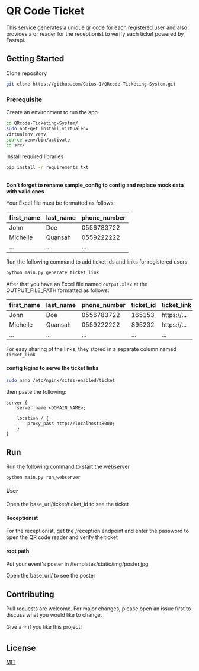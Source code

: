 # QR Code Ticket

This service generates a unique qr code for each registered user and also provides a qr reader for the receptionist to verify each ticket powered by Fastapi.

<!-- ## Screenshot

| Ticket                | Qr scanner                    |
|-----------------------|-------------------------------|
| ![ticket](ticket.png) | ![qr scanner](qr_scanner.png) |  -->

## Getting Started

Clone repository

```bash
git clone https://github.com/Gaius-1/QRcode-Ticketing-System.git
```

### Prerequisite

Create an environment to run the app

```bash
cd QRcode-Ticketing-System/
sudo apt-get install virtualenv
virtualenv venv
source venv/bin/activate
cd src/
```

Install required libraries

```bash
pip install -r requirements.txt
```

\
**Don't forget to rename sample_config to config and replace mock data with valid ones**

Your Excel file must be formatted as follows:

| first_name | last_name | phone_number |
|------------|-----------|--------------|
| John       | Doe       | 0556783722   |
| Michelle   | Quansah   | 0559222222   |
| ...        | ...       | ...          |

Run the following command to add ticket ids and links for registered users

```bash
python main.py generate_ticket_link
```

After that you have an Excel file named `output.xlsx` at the OUTPUT_FILE_PATH formatted as follows:

| first_name | last_name | phone_number | ticket_id | ticket_link |
|------------|-----------|--------------|-----------|-------------|
| John       | Doe       | 0556783722   | 165153    | https://... |
| Michelle   | Quansah   | 0559222222   | 895232    | https://... |
| ...        | ...       | ...          | ...       | ...         |

For easy sharing of the links, they stored in a separate column named `ticket_link`

#### config Nginx to serve the ticket links
```bash
sudo nano /etc/nginx/sites-enabled/ticket
```

then paste the following:
```
server {
    server_name <DOMAIN_NAME>;
    
    location / {
        proxy_pass http://localhost:8000;
    }
}
```


## Run

Run the following command to start the webserver

```bash
python main.py run_webserver
```

#### User
Open the base_url/ticket/ticket_id to see the ticket

#### Receptionist
For the receptionist, get the /reception endpoint and enter the password to open the QR code reader and verify the
ticket

#### root path
Put your event's poster in /templates/static/img/poster.jpg

Open the base_url/ to see the poster

#### 

## Contributing

Pull requests are welcome. For major changes, please open an issue first to discuss what you would like to change.

Give a ⭐️ if you like this project!

## License

[MIT](https://github.com/Gaius-1/QRcode-Ticketing-System/blob/main/LICENSE)